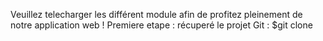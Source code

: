 Veuillez telecharger les différent module afin de profitez pleinement de notre application web ! 
Premiere etape : récuperé le projet Git : $git clone 
